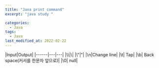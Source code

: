 ```yaml
---
title: "Java print command"
excerpt: "java study "

categories:
  - Java
tags:
  - Java
last_modified_at: 2022-02-22
---
```




|Input|Output|
|------|---|---|
|&#92;&#92;|&#92;|
|&#92;"|"|
|\n|Change line|
|\t| Tap|
|\b| Back space(커서를 한문자 앞으로)|
|\0| null|

